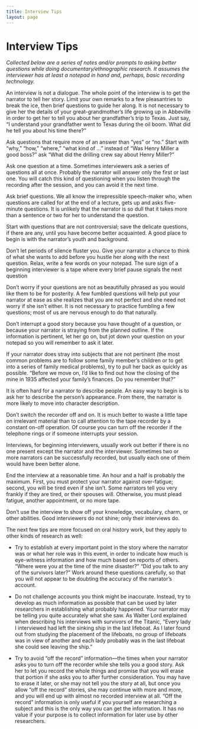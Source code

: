 ```yaml
---
title: Interview Tips
layout: page
---
```


# Interview Tips

*Collected below are a series of notes and/or prompts to asking better questions while doing documentary/ethnographic research. It assumes the interviewer has at least a notepad in hand and, perhaps, basic recording technology.*

An interview is not a dialogue. The whole point of the interview is to get the narrator to tell her story. Limit your own remarks to a few pleasantries to break the ice, then brief questions to guide her along. It is not necessary to give her the details of your great-grandmother’s life growing up in Abbeville in order to get her to tell you about her grandfather’s trip to Texas. Just say, “I understand your grandfather went to Texas during the oil boom. What did he tell you about his time there?”

Ask questions that require more of an answer than “yes” or “no.” Start with “why,” “how,” “where,” “what kind of ...” instead of “Was Henry Miller a good boss?” ask “What did the drilling crew say about Henry Miller?”

Ask one question at a time. Sometimes interviewers ask a series of questions all at once. Probably the narrator will answer only the first or last one. You will catch this kind of questioning when you listen through the recording after the session, and you can avoid it the next time.

Ask brief questions. We all know the irrepressible speech-maker who, when questions are called for at the end of a lecture, gets up and asks five-minute questions. It is unlikely that the narrator is so dull that it takes more than a sentence or two for her to understand the question.

Start with questions that are not controversial; save the delicate questions, if there are any, until you have become better acquainted. A good place to begin is with the narrator’s youth and background.

Don’t let periods of silence fluster you. Give your narrator a chance to think of what she wants to add before you hustle her along with the next question. Relax, write a few words on your notepad. The sure sign of a beginning interviewer is a tape where every brief pause signals the next question

Don’t worry if your questions are not as beautifully phrased as you would like them to be for posterity. A few fumbled questions will help put your narrator at ease as she realizes that you are not perfect and she need not worry if she isn’t either. It is not necessary to practice fumbling a few questions; most of us are nervous enough to do that naturally.

Don’t interrupt a good story because you have thought of a question, or because your narrator is straying from the planned outline. If the information is pertinent, let her go on, but jot down your question on your notepad so you will remember to ask it later.

If your narrator does stray into subjects that are not pertinent (the most common problems are to follow some family member’s children or to get into a series of family medical problems), try to pull her back as quickly as possible. “Before we move on, I’d like to find out how the closing of the mine in 1935 affected your family’s finances. Do you remember that?”

It is often hard for a narrator to describe people. An easy way to begin is to ask her to describe the person’s appearance. From there, the narrator is more likely to move into character description.

Don’t switch the recorder off and on. It is much better to waste a little tape on irrelevant material than to call attention to the tape recorder by a constant on-off operation. Of course you can turn off the recorder if the telephone rings or if someone interrupts your session.

Interviews, for beginning interviewers, usually work out better if there is no one present except the narrator and the interviewer. Sometimes two or more narrators can be successfully recorded, but usually each one of them would have been better alone.

End the interview at a reasonable time. An hour and a half is probably the maximum. First, you must protect your narrator against over-fatigue; second, you will be tired even if she isn’t. Some narrators tell you very frankly if they are tired, or their spouses will. Otherwise, you must plead fatigue, another appointment, or no more tape.

Don’t use the interview to show off your knowledge, vocabulary, charm, or other abilities. Good interviewers do not shine; only their interviews do.

The next few tips are more focused on oral history work, but they apply to other kinds of research as well:

* Try to establish at every important point in the story where the narrator was or what her role was in this event, in order to indicate how much is eye-witness information and how much based on reports of others. “Where were you at the time of the mine disaster?” “Did you talk to any of the survivors later?” Work around these questions carefully, so that you will not appear to be doubting the accuracy of the narrator’s account.

* Do not challenge accounts you think might be inaccurate. Instead, try to develop as much information as possible that can be used by later researchers in establishing what probably happened. Your narrator may be telling you quite accurately what she saw. As Walter Lord explained when describing his interviews with survivors of the Titanic, “Every lady I interviewed had left the sinking ship in the last lifeboat. As I later found out from studying the placement of the lifeboats, no group of lifeboats was in view of another and each lady probably was in the last lifeboat she could see leaving the ship.”

* Try to avoid “off the record” information—the times when your narrator asks you to turn off the recorder while she tells you a good story. Ask her to let you record the whole things and promise that you will erase that portion if she asks you to after further consideration. You may have to erase it later, or she may not tell you the story at all, but once you allow “off the record” stories, she may continue with more and more, and you will end up with almost no recorded interview at all. “Off the record” information is only useful if you yourself are researching a subject and this is the only way you can get the information. It has no value if your purpose is to collect information for later use by other researchers.
